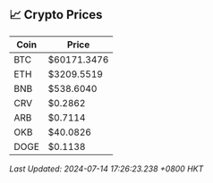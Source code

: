 ## 📈 Crypto Prices

| Coin | Price |
| ---- | ----- |
| BTC | $60171.3476 |
| ETH | $3209.5519 |
| BNB | $538.6040 |
| CRV | $0.2862 |
| ARB | $0.7114 |
| OKB | $40.0826 |
| DOGE | $0.1138 |

_Last Updated: 2024-07-14 17:26:23.238 +0800 HKT_